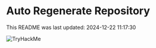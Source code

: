 # Auto Regenerate Repository

This README was last updated: 2024-12-22 11:17:30

 ![TryHackMe](https://tryhackme.com/badge/533634)
